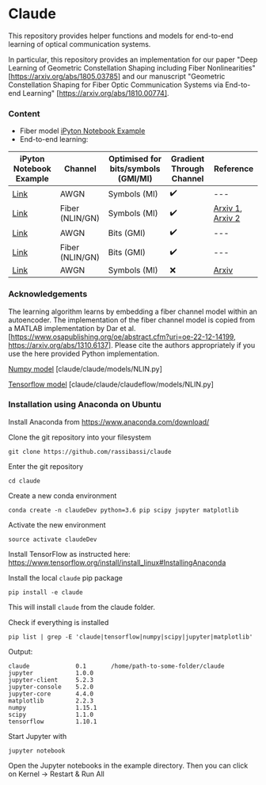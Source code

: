 # Claude
This repository provides helper functions and models for end-to-end learning of optical communication systems.

In particular, this repository provides an implementation for our paper "Deep Learning of Geometric Constellation Shaping including Fiber Nonlinearities" [https://arxiv.org/abs/1805.03785] and our manuscript "Geometric Constellation Shaping for Fiber Optic Communication Systems via End-to-end Learning" [https://arxiv.org/abs/1810.00774].

### Content
- Fiber model [iPyton Notebook Example](examples/np_NLINmodel.ipynb)
- End-to-end learning:

|iPyton Notebook Example | Channel | Optimised for bits/symbols (GMI/MI) | Gradient Through Channel | Reference |
|---|---|---|---|---|
[Link](examples/tf_AutoEncoderForGeometricShapingAndAwgn.ipynb) | AWGN | Symbols (MI) | :heavy_check_mark: | ---
[Link](examples/tf_AutoEncoderForGeometricShapingAndNlinModel.ipynb) | Fiber (NLIN/GN)	| Symbols (MI) | :heavy_check_mark: | [Arxiv 1](https://arxiv.org/abs/1805.03785), [Arxiv 2](https://arxiv.org/abs/1810.00774)
[Link](examples/tf_AutoEncoderForGeometricShapingAwgnGmi.ipynb) | AWGN | Bits (GMI) | :heavy_check_mark: | ---
[Link](examples/tf_AutoEncoderForGeometricShapingNlinGmi.ipynb) | Fiber (NLIN/GN)	| Bits (GMI) | :heavy_check_mark: | ---
[Link](examples/tf_AutoEncoderForGeometricShapingAndBlindAwgn.ipynb) | AWGN | Symbols (MI) | :x: | [Arxiv](https://arxiv.org/abs/1804.02276)

### Acknowledgements
The learning algorithm learns by embedding a fiber channel model within an autoencoder. The implementation of the fiber channel model is copied from a MATLAB implementation by Dar et al. [https://www.osapublishing.org/oe/abstract.cfm?uri=oe-22-12-14199, https://arxiv.org/abs/1310.6137]. Please cite the authors appropriately if you use the here provided Python implementation.

[Numpy model](claude/claude/models/NLIN.py) [claude/claude/models/NLIN.py]

[Tensorflow model](claude/claude/claudeflow/models/NLIN.py) [claude/claude/claudeflow/models/NLIN.py]

### Installation using Anaconda on Ubuntu
Install Anaconda from https://www.anaconda.com/download/

Clone the git repository into your filesystem
```
git clone https://github.com/rassibassi/claude
```
Enter the git repository
```
cd claude
```
Create a new conda environment
```
conda create -n claudeDev python=3.6 pip scipy jupyter matplotlib
```
Activate the new environment
```
source activate claudeDev
```
Install TensorFlow as instructed here: https://www.tensorflow.org/install/install_linux#InstallingAnaconda

Install the local `claude` pip package
```
pip install -e claude
```
This will install `claude` from the claude folder.

Check if everything is installed
```
pip list | grep -E 'claude|tensorflow|numpy|scipy|jupyter|matplotlib'
```
Output:
```
claude             0.1       /home/path-to-some-folder/claude
jupyter            1.0.0     
jupyter-client     5.2.3     
jupyter-console    5.2.0     
jupyter-core       4.4.0     
matplotlib         2.2.3     
numpy              1.15.1    
scipy              1.1.0     
tensorflow         1.10.1
```

Start Jupyter with
```
jupyter notebook
```

Open the Jupyter notebooks in the example directory.
Then you can click on Kernel -> Restart & Run All




